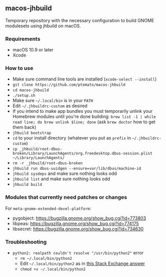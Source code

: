 ## macos-jhbuild ##

Temporary repository with the necessary configuration to build GNOME modulesets using jhbuild on macOS.

### Requirements ###
- macOS 10.9 or later
- Xcode

### How to use ###
- Make sure command line tools are installed (`xcode-select --install`)
- `git clone https://github.com/ptomato/macos-jhbuild`
- `cd macos-jhbuild`
- `./setup.sh`
- Make sure `~/.local/bin` is in your `PATH`
- Edit `~/.jhbuildrc-custom` as desired
- If you intend to make app bundles you must temporarily unlink your Homebrew modules until you're done building: `brew list -1 | while read line; do brew unlink $line; done` (ask `brew doctor` how to get them back)
- `jhbuild bootstrap`
- `cd` to your install directory (whatever you put as `prefix` in `~/.jhbuildrc-custom`)
- `cp _jhbuild/root-dbus-broken/Library/LaunchAgents/org.freedesktop.dbus-session.plist ~/Library/LaunchAgents/`
- `rm -r _jhbuild/root-dbus-broken`
- `jhbuild run dbus-uuidgen --ensure=var/lib/dbus/machine-id`
- `jhbuild sysdeps` and make sure nothing looks odd
- `jhbuild list` and make sure nothing looks odd
- `jhbuild build`

### Modules that currently need patches or changes ###
For `meta-gnome-extended-devel-platform`:
- pygobject: https://bugzilla.gnome.org/show_bug.cgi?id=773803
- libpeas: https://bugzilla.gnome.org/show_bug.cgi?id=774175
- libsecret: https://bugzilla.gnome.org/show_bug.cgi?id=734630

### Troubleshooting ###
- `python2: realpath couldn't resolve "/usr/bin/python2"` error
  - `rm ~/.local/bin/python2`
  - Edit `~/.local/bin/python2` as in [this Stack Exchange answer](https://unix.stackexchange.com/a/126567)
  - `chmod +x ~/.local/bin/python2`
